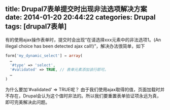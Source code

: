 title: Drupal7表单提交时出现非法选项解决方案
date: 2014-01-20 20:44:22
categories: Drupal
tags: [drupal7表单]
---

有的使用ajax操作表单时，提交时会出现“在请选择xxx元素中的非法选项1。(An illegal choice has been detected ajax call!)”，解决办法很简单，如下

```php
form['my_dynamic_select'] = array(
  … 
  '#type' => 'select',
  '#validated' => TRUE, // 表单元素添加该行即可。
  …
)
```

为什么要加'#validated' => TRUE呢？
由于我们使用ajax取得的值，页面加载时并不存在，Drupal会认为这个值时非法的。所以我们要重置表单验证项永远为真，即可完美解决此问题。